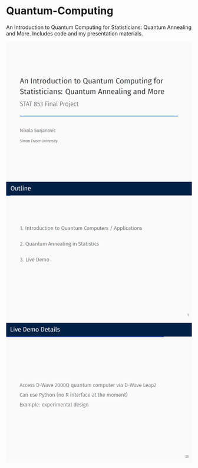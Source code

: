 # Quantum-Computing
 An Introduction to Quantum Computing for Statisticians: Quantum Annealing and More. Includes code and my presentation materials. 
 
 ![Title slide](Supporting%20Files/Screenshot1.png)
 ![Overview slide](Supporting%20Files/Screenshot2.png)
 ![Live demo](Supporting%20Files/Screenshot3.png)

